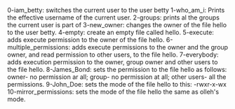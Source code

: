 0-iam_betty: switches the current user to the user betty
1-who_am_i: Prints the effective username of the current user.
2-groups: prints al the groups the current user is part of
3-new_owner: changes the owner of the file hello to the user betty.
4-empty: create an empty file called hello.
5-execute: adds execute permission to the owner of the file hello.
6-multiple_permissions: adds execute permissions to the owner and the group owner, and read permission to other users, to the file hello.
7-everybody: adds execution permission to the owner, group owner and other users to the file hello.
8-James_Bond: sets the permission to the file hello as follows: owner- no permission ar all; group- no permission at all; other users- all the permissions.
9-John_Doe: sets the mode of the file hello to this: -rwxr-x-wx
10-mirror_permissions: sets the mode of the file hello the same as olleh's mode.
